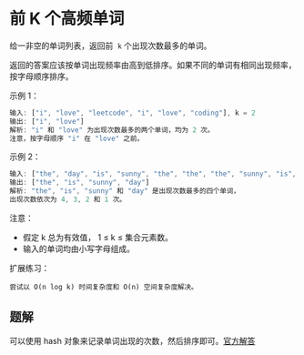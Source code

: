 # 前 K 个高频单词

给一非空的单词列表，返回前  `k` 个出现次数最多的单词。

返回的答案应该按单词出现频率由高到低排序。如果不同的单词有相同出现频率，按字母顺序排序。

示例 1：

```ts
输入: ["i", "love", "leetcode", "i", "love", "coding"], k = 2
输出: ["i", "love"]
解析: "i" 和 "love" 为出现次数最多的两个单词，均为 2 次。
注意，按字母顺序 "i" 在 "love" 之前。
```

示例 2：

```ts
输入: ["the", "day", "is", "sunny", "the", "the", "the", "sunny", "is", "is"], k = 4
输出: ["the", "is", "sunny", "day"]
解析: "the", "is", "sunny" 和 "day" 是出现次数最多的四个单词，
出现次数依次为 4, 3, 2 和 1 次。
```

注意：

- 假定 k 总为有效值， 1 ≤ k ≤ 集合元素数。
- 输入的单词均由小写字母组成。

扩展练习：

`尝试以 O(n log k) 时间复杂度和 O(n) 空间复杂度解决。`

## 题解

可以使用 hash 对象来记录单词出现的次数，然后排序即可。[官方解答](https://leetcode-cn.com/problems/top-k-frequent-words/solution/qian-kge-gao-pin-dan-ci-by-leetcode-solu-3qk0/)
